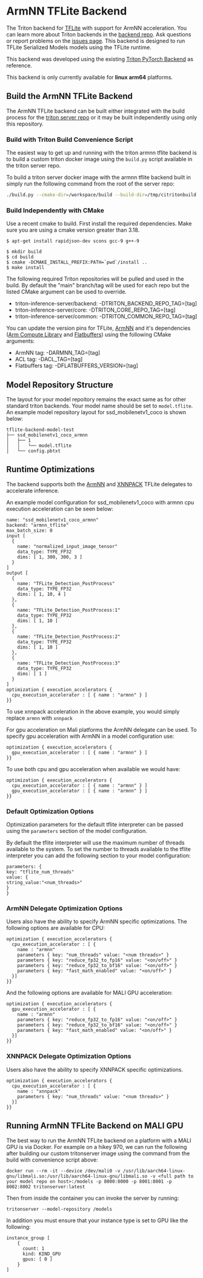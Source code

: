 # ArmNN TFLite Backend

The Triton backend for [TFLite](https://www.tensorflow.org/lite) with support for ArmNN acceleration. 
You can learn more about Triton backends in the [backend
repo](https://github.com/triton-inference-server/backend). Ask
questions or report problems on the [issues
page](https://github.com/triton-inference-server/server/issues).
This backend is designed to run TFLite Serialized Models
models using the TFLite runtime.

This backend was developed using the existing [Triton PyTorch Backend](https://github.com/triton-inference-server/pytorch_backend) as reference.

This backend is only currently available for **linux arm64** platforms.

## Build the ArmNN TFLite Backend
The ArmNN TFLite backend can be built either integrated with the build process for the [triton server repo](https://github.com/triton-inference-server/server) or it may be built independently using only this repository.

### Build with Triton Build Convenience Script
The easiest way to get up and running with the triton armnn tflite backend is to build a custom triton docker image using the `build.py` script available in the triton server repo. 

To build a triton server docker image with the armnn tflite backend built in simply run the following command from the root of the server repo:
```bash
./build.py --cmake-dir=/workspace/build --build-dir=/tmp/citritonbuild --image=base,arm64v8/ubuntu:20.04 --enable-logging --enable-stats --enable-tracing --enable-metrics --endpoint=http --endpoint=grpc --backend=armnn_tflite
```

### Build Independently with CMake
Use a recent cmake to build. First install the required dependencies. Make sure you are using a cmake version greater than 3.18.

```
$ apt-get install rapidjson-dev scons gcc-9 g++-9
```

```
$ mkdir build
$ cd build
$ cmake -DCMAKE_INSTALL_PREFIX:PATH=`pwd`/install ..
$ make install
```

The following required Triton repositories will be pulled and used in
the build. By default the "main" branch/tag will be used for each repo
but the listed CMake argument can be used to override.

* triton-inference-server/backend: -DTRITON_BACKEND_REPO_TAG=[tag]
* triton-inference-server/core: -DTRITON_CORE_REPO_TAG=[tag]
* triton-inference-server/common: -DTRITON_COMMON_REPO_TAG=[tag]

You can update the version pins for TFLite, [ArmNN](https://github.com/ARM-software/armnn) and it's dependencies ([Arm Compute Library](https://github.com/ARM-software/ComputeLibrary) and [Flatbuffers](https://github.com/google/flatbuffers)) using the following CMake arguments:

* ArmNN tag: -DARMNN_TAG=[tag]
* ACL tag: -DACL_TAG=[tag]
* Flatbuffers tag: -DFLATBUFFERS_VERSION=[tag]

## Model Repository Structure
The layout for your model repoitory remains the exact same as for other standard triton backends. Your model name should be set to `model.tflite`. An example model repository layout for ssd_mobilenetv1_coco is shown below:
```
tflite-backend-model-test
├── ssd_mobilenetv1_coco_armnn
│   ├── 1
│   │   └── model.tflite
│   └── config.pbtxt
```

## Runtime Optimizations
The backend supports both the [ArmNN](https://arm-software.github.io/armnn/latest/delegate.xhtml) and [XNNPACK](https://github.com/google/XNNPACK) TFLite delegates to accelerate inference.

An example model configuration for ssd_mobilenetv1_coco with armnn cpu execution acceleration can be seen below:
```
name: "ssd_mobilenetv1_coco_armnn"
backend: "armnn_tflite"
max_batch_size: 0
input [
  {
    name: "normalized_input_image_tensor"
    data_type: TYPE_FP32
    dims: [ 1, 300, 300, 3 ]
  }
]
output [
  {
    name: "TFLite_Detection_PostProcess"
    data_type: TYPE_FP32
    dims: [ 1, 10, 4 ]
  },
  {
    name: "TFLite_Detection_PostProcess:1"
    data_type: TYPE_FP32
    dims: [ 1, 10 ]
  },
  {
    name: "TFLite_Detection_PostProcess:2"
    data_type: TYPE_FP32
    dims: [ 1, 10 ]
  },
  {
    name: "TFLite_Detection_PostProcess:3"
    data_type: TYPE_FP32
    dims: [ 1 ]
  }
]
optimization { execution_accelerators {
  cpu_execution_accelerator : [ { name : "armnn" } ]
}}
```

To use xnnpack acceleration in the above example, you would simply replace `armnn` with `xnnpack`

For gpu acceleration on Mali platforms the ArmNN delegate can be used. To specify gpu acceleration with ArmNN in a model configuration use:
```
optimization { execution_accelerators {
  gpu_execution_accelerator : [ { name : "armnn" } ]
}}
```

To use both cpu and gpu acceleration when available we would have:
```
optimization { execution_accelerators {
  cpu_execution_accelerator : [ { name : "armnn" } ]
  gpu_execution_accelerator : [ { name : "armnn" } ]
}}
```

### Default Optimization Options
Optimization parameters for the default tflite interpreter can be passed using the `parameters` section of the model configuration.

By default the tflite interpreter will use the maximum number of threads available to the system. 
To set the number to threads available to the tflite interpreter you can add the following section to your model configuration:
```
parameters: {
key: "tflite_num_threads"
value: {
string_value:"<num_threads>"
}
}
```

### ArmNN Delegate Optimization Options
Users also have the ability to specify ArmNN specific optimizations. 
The following options are available for CPU:
```
optimization { execution_accelerators {
  cpu_execution_accelerator : [ {
    name : "armnn"
    parameters { key: "num_threads" value: "<num threads>" }
    parameters { key: "reduce_fp32_to_fp16" value: "<on/off>" }
    parameters { key: "reduce_fp32_to_bf16" value: "<on/off>" }
    parameters { key: "fast_math_enabled" value: "<on/off>" }
  }]
}}
```
And the following options are available for MALI GPU acceleration:
```
optimization { execution_accelerators {
  gpu_execution_accelerator : [ {
    name : "armnn"
    parameters { key: "reduce_fp32_to_fp16" value: "<on/off>" }
    parameters { key: "reduce_fp32_to_bf16" value: "<on/off>" }
    parameters { key: "fast_math_enabled" value: "<on/off>" }
  }]
}}
```

### XNNPACK Delegate Optimization Options
Users also have the ability to specify XNNPACK specific optimizations. 
```
optimization { execution_accelerators {
  cpu_execution_accelerator : [ {
    name : "xnnpack"
    parameters { key: "num_threads" value: "<num threads>" }
  }]
}}
```

## Running ArmNN TFLite Backend on MALI GPU
The best way to run the ArmNN TFLite backend on a platform with a MALI GPU is via Docker. For example on a hikey 970, we can run the following after building our custom tritonserver image using the command from the build with convenience script above:
```
docker run --rm -it --device /dev/mali0 -v /usr/lib/aarch64-linux-gnu/libmali.so:/usr/lib/aarch64-linux-gnu/libmali.so -v <full path to your model repo on host>:/models -p 8000:8000 -p 8001:8001 -p 8002:8002 tritonserver:latest
```
Then from inside the container you can invoke the server by running:
```
tritonserver --model-repository /models
```

In addition you must ensure that your instance type is set to GPU like the following:
```
instance_group [
    {
      count: 1
      kind: KIND_GPU
      gpus: [ 0 ]
    }
]
```